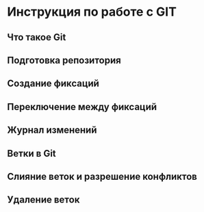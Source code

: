 #  Инструкция по работе с GIT

## Что такое Git

## Подготовка репозитория

## Создание фиксаций

## Переключение между фиксаций

## Журнал изменений 

Ветки в Git
-----------
Слияние веток и разрешение конфликтов
--------------------------------------

Удаление веток
-----------------------------




